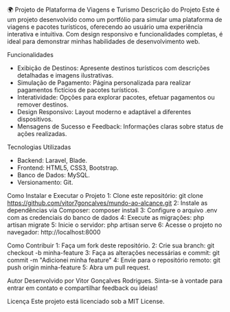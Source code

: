 🌍 Projeto de Plataforma de Viagens e Turismo
Descrição do Projeto
Este é um projeto desenvolvido como um portfólio para simular uma plataforma de viagens e pacotes turísticos, oferecendo ao usuário uma experiência interativa e intuitiva. Com design responsivo e funcionalidades completas, é ideal para demonstrar minhas habilidades de desenvolvimento web.

Funcionalidades
- Exibição de Destinos: Apresente destinos turísticos com descrições detalhadas e imagens ilustrativas.
- Simulação de Pagamento: Página personalizada para realizar pagamentos fictícios de pacotes turísticos.
- Interatividade: Opções para explorar pacotes, efetuar pagamentos ou remover destinos.
- Design Responsivo: Layout moderno e adaptável a diferentes dispositivos.
- Mensagens de Sucesso e Feedback: Informações claras sobre status de ações realizadas.

Tecnologias Utilizadas
- Backend: Laravel, Blade.
- Frontend: HTML5, CSS3, Bootstrap.
- Banco de Dados: MySQL.
- Versionamento: Git.

Como Instalar e Executar o Projeto
1: Clone este repositório:
git clone https://github.com/vitor7goncalves/mundo-ao-alcance.git
2: Instale as dependências via Composer:
composer install
3: Configure o arquivo .env com as credenciais do banco de dados
4: Execute as migrações:
php artisan migrate
5: Inicie o servidor:
php artisan serve
6: Acesse o projeto no navegador:
http://localhost:8000

Como Contribuir
1: Faça um fork deste repositório.
2: Crie sua branch:
git checkout -b minha-feature
3: Faça as alterações necessárias e commit:
git commit -m "Adicionei minha feature"
4: Envie para o repositório remoto:
git push origin minha-feature
5: Abra um pull request.

Autor
Desenvolvido por Vitor Gonçalves Rodrigues.
Sinta-se à vontade para entrar em contato e compartilhar feedback ou ideias!

Licença
Este projeto está licenciado sob a MIT License.